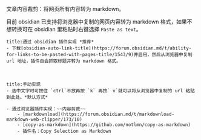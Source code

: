 文章内容裁剪：将网页所有内容转为 markdown。

目前 obsidian 已支持将浏览器中复制的网页内容转为 markdown 格式，如果不想转换可在 obsidian 里粘贴时右键选择 `Paste as text`。

```ad-mypurple
title:通过 obsidian 插件实现 *推荐*
- 下载[obsidian-auto-link-title](https://forum.obsidian.md/t/ability-for-links-to-be-pasted-with-pages-title/1543/9)并启用，然后从浏览器中复制 url 地址，插件自会抓取标题并转为 markdown 格式。
```

</br>

```ad-example
title:手动实现
- 选中文字时可按住 `ctrl`不放再按 `k` 再按` v`就可以将从浏览器中复制的 url 粘贴到此处。*默认方式*

- 通过浏览器插件实现：~~内容剪裁~~
	- [markdownload](https://forum.obsidian.md/t/markdownload-markdown-web-clipper/173/10)
	- [copy-as-markdown](https://github.com/notlmn/copy-as-markdown)
	- 插件名：Copy Selection as Markdown
```

